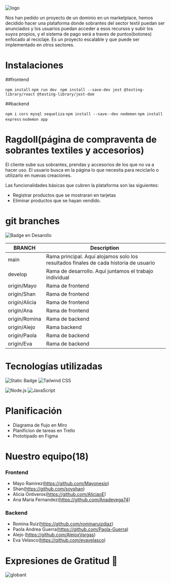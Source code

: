  ![logo](https://github.com/AlejoxVargas/ragdoll/assets/151158420/a7027e29-4de2-4e8f-849b-00e12c773f3f)


Nos han pedido un proyecto de un dominio en un marketplace, hemos decidido hacer una plataforma donde sobrantes del sector textil puedan ser anunciados y los usuarios puedan acceder a esos recursos y subir los suyos propios, y el sistema de pago será a traves de puntos(botones) enfocado al reciclaje. Es un proyecto escalable y que puede ser implementado en otros sectores.

# Instalaciones

##frontend

``npm install``
 ``npm run dev ``
``npm install --save-dev jest @testing-library/react @testing-library/jest-dom``

##backend

``npm i cors mysql sequeliza``
``npm install --save--dev nodemon``
``npm install express``
``nodemon app``



# Ragdoll(página de compraventa de sobrantes textiles y accesorios)

El cliente sube sus sobrantes, prendas y accesorios de los que no va a hacer uso.
El usuario busca en la página lo que necesita para reciclarlo o utilizarlo en nuevas creaciones.

Las funcionalidades básicas que cubren la plataforma son las siguientes:
- Registrar productos que se mostraran en tarjetas
- Eliminar productos que se hayan vendido.

# git branches
   ![Badge en Desarollo](https://img.shields.io/badge/STATUS-EN%20DESAROLLO-green)


| BRANCH   | Description                                                                           |
| -------- | ------------------------------------------------------------------------------------- |
| main     | Rama principal. Aquí alojamos solo los resultados finales de cada historia de usuario |
| develop      | Rama de desarrollo. Aquí juntamos el trabajo individual|
| origin/Mayo| Rama de frontend|
| origin/Shan| Rama de frontend|
| origin/Alicia  | Rama de frontend|
| origin/Ana| Rama de frontend|
| origin/Romina| Rama de backend|
| origin/Alejo  | Rama backend|
| origin/Paola| Rama de backend|
| origin/Eva | Rama de backend|

 # Tecnologías utilizadas

![Static Badge](https://img.shields.io/badge/React-v%208.2.43-green?logo=react) 
![Tailwind CSS](https://img.shields.io/badge/Tailwind%20CSS-v2.2.19-blue?logo=tailwind-css)

![Node.js](https://img.shields.io/badge/Node.js-v14.17.6-green?logo=node.js)
![JavaScript](https://img.shields.io/badge/JavaScript-ES6-yellow?logo=javascript)

# Planificación

- Diagrama de flujo en Miro
- Planificion de tareas en Trello
- Prototipado en Figma

# Nuestro equipo(18)

### Frontend
- Mayo Ramirez(https://github.com/Mayonesio)
- Shan(https://github.com/soyshan)
- Alicia Ontiveros(https://github.com/AliciaoE)
- Ana Maria Fernandez(https://github.com/Anadevega74)

### Backend
- Romina Ruiz(https://github.com/rominaruizdiaz)
- Paola Andrea Guerra(https://github.com/Paola-Guerra)
- Alejo (https://github.com/AlejoxVargas)
- Eva Velasco(https://github.com/evavelasco)

# Expresiones de Gratitud 🎁

![globant](https://seeklogo.com/images/G/Globant-logo-824E22435D-seeklogo.com.gif)










